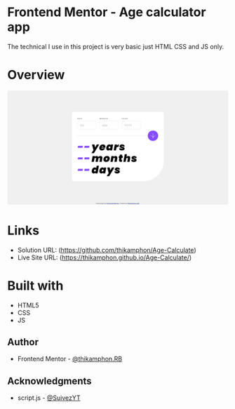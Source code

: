 # Frontend Mentor - Age calculator app

The technical I use in this project is very basic just HTML CSS and JS only.


# Overview
![enter image description here](https://github.com/thikamphon/Age-Calculate/blob/main/assets/images/overview.png)


# Links
- Solution URL: (https://github.com/thikamphon/Age-Calculate)
- Live Site URL: (https://thikamphon.github.io/Age-Calculate/)


# Built with

- HTML5
- CSS
- JS

## Author

- Frontend Mentor - [@thikamphon.RB](https://www.frontendmentor.io/profile/thikamphon)

## Acknowledgments

- script.js - [@SuivezYT](https://www.youtube.com/watch?v=QAz-vnIl08A)
